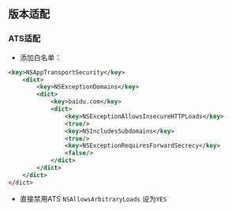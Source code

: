 ## 版本适配

### ATS适配
- 添加白名单：
```XML
<key>NSAppTransportSecurity</key>
    <dict>
        <key>NSExceptionDomains</key>
        <dict>
            <key>baidu.com</key>
            <dict>
                <key>NSExceptionAllowsInsecureHTTPLoads</key>
                <true/>
                <key>NSIncludesSubdomains</key>
                <true/>
                <key>NSExceptionRequiresForwardSecrecy</key>
                <false/>
            </dict>
        </dict>
    </dict>
</dict>

```

- 直接禁用ATS
`NSAllowsArbitraryLoads` 设为`YES`



